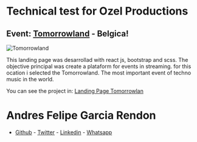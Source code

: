# Technical test for Ozel Productions

## Event: [Tomorrowland](https://ozel-production.vercel.app/) - Belgica!

![Tomorrowland](https://hips.hearstapps.com/hmg-prod.s3.amazonaws.com/images/tomorrowland-2020-1591353633.jpg)

This landing page was desarrollad with react js, bootstrap and scss. The objective principal was create a plataform for events in streaming. for this ocation i selected the Tomorrowland. The most important event of techno music in the world.

You can see the project in: [Landing Page Tomorrowlan](https://ozel-production.vercel.app/)

# Andres Felipe Garcia Rendon

- [Github](https://github.com/andres0191) - [Twitter](https://twitter.com/andres0191) - [Linkedin](https://www.linkedin.com/in/anfegar/) - [Whatsapp](https://wa.me/573054214488)

